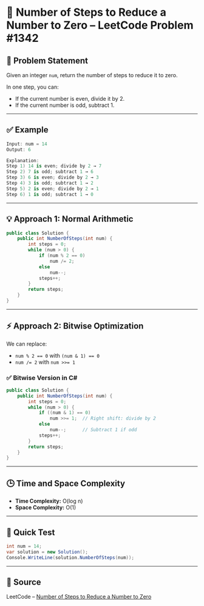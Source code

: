 # 🔢 Number of Steps to Reduce a Number to Zero – LeetCode Problem #1342

## 🧠 Problem Statement

Given an integer `num`, return the number of steps to reduce it to zero.

In one step, you can:
- If the current number is even, divide it by 2.
- If the current number is odd, subtract 1.

---

## ✅ Example

```csharp
Input: num = 14
Output: 6

Explanation:
Step 1) 14 is even; divide by 2 → 7  
Step 2) 7 is odd; subtract 1 → 6  
Step 3) 6 is even; divide by 2 → 3  
Step 4) 3 is odd; subtract 1 → 2  
Step 5) 2 is even; divide by 2 → 1  
Step 6) 1 is odd; subtract 1 → 0  
```

---

## 💡 Approach 1: Normal Arithmetic

```csharp
public class Solution {
    public int NumberOfSteps(int num) {
        int steps = 0;
        while (num > 0) {
            if (num % 2 == 0)
                num /= 2;
            else
                num--;
            steps++;
        }
        return steps;
    }
}
```

---

## ⚡ Approach 2: Bitwise Optimization

We can replace:
- `num % 2 == 0` with `(num & 1) == 0`
- `num /= 2` with `num >>= 1`

### ✅ Bitwise Version in C#

```csharp
public class Solution {
    public int NumberOfSteps(int num) {
        int steps = 0;
        while (num > 0) {
            if ((num & 1) == 0)
                num >>= 1;  // Right shift: divide by 2
            else
                num--;      // Subtract 1 if odd
            steps++;
        }
        return steps;
    }
}
```

---

## 🕒 Time and Space Complexity

- **Time Complexity:** O(log n)
- **Space Complexity:** O(1)

---

## 🧪 Quick Test

```csharp
int num = 14;
var solution = new Solution();
Console.WriteLine(solution.NumberOfSteps(num));
```

---

## 🔗 Source

LeetCode – [Number of Steps to Reduce a Number to Zero](https://leetcode.com/problems/number-of-steps-to-reduce-a-number-to-zero/)